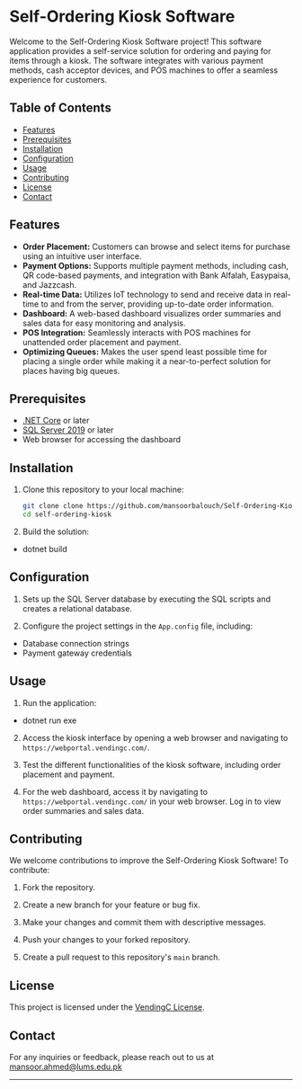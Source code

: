 # Self-Ordering Kiosk Software

Welcome to the Self-Ordering Kiosk Software project! This software application provides a self-service solution for ordering and paying for items through a kiosk. The software integrates with various payment methods, cash acceptor devices, and POS machines to offer a seamless experience for customers.

## Table of Contents

- [Features](#features)
- [Prerequisites](#prerequisites)
- [Installation](#installation)
- [Configuration](#configuration)
- [Usage](#usage)
- [Contributing](#contributing)
- [License](#license)
- [Contact](#contact)

## Features

- **Order Placement:** Customers can browse and select items for purchase using an intuitive user interface.
- **Payment Options:** Supports multiple payment methods, including cash, QR code-based payments, and integration with Bank Alfalah, Easypaisa, and Jazzcash.
- **Real-time Data:** Utilizes IoT technology to send and receive data in real-time to and from the server, providing up-to-date order information.
- **Dashboard:** A web-based dashboard visualizes order summaries and sales data for easy monitoring and analysis.
- **POS Integration:** Seamlessly interacts with POS machines for unattended order placement and payment.
- **Optimizing Queues:** Makes the user spend least possible time for placing a single order while making it a near-to-perfect solution for places having big queues.

## Prerequisites

- [.NET Core](https://dotnet.microsoft.com/en-us/download) or later
- [SQL Server 2019](https://www.microsoft.com/en-us/sql-server/sql-server-downloads) or later
- Web browser for accessing the dashboard

## Installation

1. Clone this repository to your local machine:
	```bash
 	git clone clone https://github.com/mansoorbalouch/Self-Ordering-Kiosk.git
	cd self-ordering-kiosk
	
2. Build the solution:
- dotnet build


## Configuration

1. Sets up the SQL Server database by executing the SQL scripts and creates a relational database.

2. Configure the project settings in the `App.config` file, including:
- Database connection strings
- Payment gateway credentials

## Usage

1. Run the application:
- dotnet run exe

2. Access the kiosk interface by opening a web browser and navigating to `https://webportal.vendingc.com/`.

3. Test the different functionalities of the kiosk software, including order placement and payment.

4. For the web dashboard, access it by navigating to `https://webportal.vendingc.com/` in your web browser. Log in to view order summaries and sales data.

## Contributing

We welcome contributions to improve the Self-Ordering Kiosk Software! To contribute:

1. Fork the repository.

2. Create a new branch for your feature or bug fix.

3. Make your changes and commit them with descriptive messages.

4. Push your changes to your forked repository.

5. Create a pull request to this repository's `main` branch.

## License

This project is licensed under the [VendingC License](https://www.vendingc.com/).

## Contact

For any inquiries or feedback, please reach out to us at mansoor.ahmed@lums.edu.pk

---

